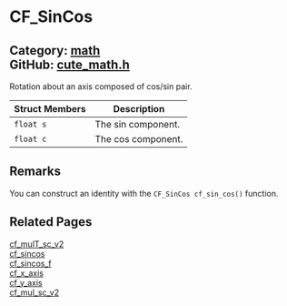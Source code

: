 [](../header.md ':include')

# CF_SinCos

Category: [math](/api_reference?id=math)  
GitHub: [cute_math.h](https://github.com/RandyGaul/cute_framework/blob/master/include/cute_math.h)  
---

Rotation about an axis composed of cos/sin pair.

Struct Members | Description
--- | ---
`float s` | The sin component.
`float c` | The cos component.

## Remarks

You can construct an identity with the `CF_SinCos cf_sin_cos()` function.

## Related Pages

[cf_mulT_sc_v2](/math/cf_mult_sc_v2.md)  
[cf_sincos](/math/cf_sincos.md)  
[cf_sincos_f](/math/cf_sincos_f.md)  
[cf_x_axis](/math/cf_x_axis.md)  
[cf_y_axis](/math/cf_y_axis.md)  
[cf_mul_sc_v2](/math/cf_mul_sc_v2.md)  
